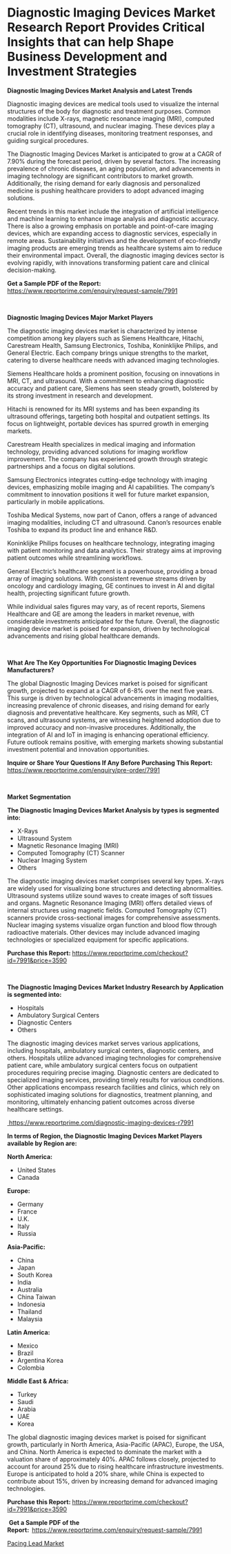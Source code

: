 <p><h1>Diagnostic Imaging Devices Market Research Report Provides Critical Insights that can help Shape Business Development and Investment Strategies</h1></p><p><strong>Diagnostic Imaging Devices Market Analysis and Latest Trends</strong></p>
<p><p>Diagnostic imaging devices are medical tools used to visualize the internal structures of the body for diagnostic and treatment purposes. Common modalities include X-rays, magnetic resonance imaging (MRI), computed tomography (CT), ultrasound, and nuclear imaging. These devices play a crucial role in identifying diseases, monitoring treatment responses, and guiding surgical procedures.</p><p>The Diagnostic Imaging Devices Market is anticipated to grow at a CAGR of 7.90% during the forecast period, driven by several factors. The increasing prevalence of chronic diseases, an aging population, and advancements in imaging technology are significant contributors to market growth. Additionally, the rising demand for early diagnosis and personalized medicine is pushing healthcare providers to adopt advanced imaging solutions.</p><p>Recent trends in this market include the integration of artificial intelligence and machine learning to enhance image analysis and diagnostic accuracy. There is also a growing emphasis on portable and point-of-care imaging devices, which are expanding access to diagnostic services, especially in remote areas. Sustainability initiatives and the development of eco-friendly imaging products are emerging trends as healthcare systems aim to reduce their environmental impact. Overall, the diagnostic imaging devices sector is evolving rapidly, with innovations transforming patient care and clinical decision-making.</p></p>
<p><strong>Get a Sample PDF of the Report:&nbsp;</strong> <a href="https://www.reportprime.com/enquiry/request-sample/7991?utm_campaign=3506&utm_medium=2&utm_source=Github&utm_content=ia&utm_term=19032025&utm_id=diagnostic-imaging-devices">https://www.reportprime.com/enquiry/request-sample/7991</a></p>
<p>&nbsp;</p>
<p><strong>Diagnostic Imaging Devices Major Market Players</strong></p>
<p><p>The diagnostic imaging devices market is characterized by intense competition among key players such as Siemens Healthcare, Hitachi, Carestream Health, Samsung Electronics, Toshiba, Koninklijke Philips, and General Electric. Each company brings unique strengths to the market, catering to diverse healthcare needs with advanced imaging technologies.</p><p>Siemens Healthcare holds a prominent position, focusing on innovations in MRI, CT, and ultrasound. With a commitment to enhancing diagnostic accuracy and patient care, Siemens has seen steady growth, bolstered by its strong investment in research and development.</p><p>Hitachi is renowned for its MRI systems and has been expanding its ultrasound offerings, targeting both hospital and outpatient settings. Its focus on lightweight, portable devices has spurred growth in emerging markets.</p><p>Carestream Health specializes in medical imaging and information technology, providing advanced solutions for imaging workflow improvement. The company has experienced growth through strategic partnerships and a focus on digital solutions.</p><p>Samsung Electronics integrates cutting-edge technology with imaging devices, emphasizing mobile imaging and AI capabilities. The company’s commitment to innovation positions it well for future market expansion, particularly in mobile applications.</p><p>Toshiba Medical Systems, now part of Canon, offers a range of advanced imaging modalities, including CT and ultrasound. Canon’s resources enable Toshiba to expand its product line and enhance R&D.</p><p>Koninklijke Philips focuses on healthcare technology, integrating imaging with patient monitoring and data analytics. Their strategy aims at improving patient outcomes while streamlining workflows.</p><p>General Electric’s healthcare segment is a powerhouse, providing a broad array of imaging solutions. With consistent revenue streams driven by oncology and cardiology imaging, GE continues to invest in AI and digital health, projecting significant future growth.</p><p>While individual sales figures may vary, as of recent reports, Siemens Healthcare and GE are among the leaders in market revenue, with considerable investments anticipated for the future. Overall, the diagnostic imaging device market is poised for expansion, driven by technological advancements and rising global healthcare demands.</p></p>
<p>&nbsp;</p>
<p><strong>What Are The Key Opportunities For Diagnostic Imaging Devices Manufacturers?</strong></p>
<p><p>The global Diagnostic Imaging Devices market is poised for significant growth, projected to expand at a CAGR of 6-8% over the next five years. This surge is driven by technological advancements in imaging modalities, increasing prevalence of chronic diseases, and rising demand for early diagnosis and preventative healthcare. Key segments, such as MRI, CT scans, and ultrasound systems, are witnessing heightened adoption due to improved accuracy and non-invasive procedures. Additionally, the integration of AI and IoT in imaging is enhancing operational efficiency. Future outlook remains positive, with emerging markets showing substantial investment potential and innovation opportunities.</p></p>
<p><strong>Inquire or Share Your Questions If Any Before Purchasing This Report:</strong> <a href="https://www.reportprime.com/enquiry/pre-order/7991?utm_campaign=3506&utm_medium=2&utm_source=Github&utm_content=ia&utm_term=19032025&utm_id=diagnostic-imaging-devices">https://www.reportprime.com/enquiry/pre-order/7991</a></p>
<p>&nbsp;</p>
<p><strong>Market Segmentation</strong></p>
<p><strong>The Diagnostic Imaging Devices Market Analysis by types is segmented into:</strong></p>
<p><ul><li>X-Rays</li><li>Ultrasound System</li><li>Magnetic Resonance Imaging (MRI)</li><li>Computed Tomography (CT) Scanner</li><li>Nuclear Imaging System</li><li>Others</li></ul></p>
<p><p>The diagnostic imaging devices market comprises several key types. X-rays are widely used for visualizing bone structures and detecting abnormalities. Ultrasound systems utilize sound waves to create images of soft tissues and organs. Magnetic Resonance Imaging (MRI) offers detailed views of internal structures using magnetic fields. Computed Tomography (CT) scanners provide cross-sectional images for comprehensive assessments. Nuclear imaging systems visualize organ function and blood flow through radioactive materials. Other devices may include advanced imaging technologies or specialized equipment for specific applications.</p></p>
<p><strong>Purchase this Report:&nbsp;</strong><a href="https://www.reportprime.com/checkout?id=7991&price=3590&utm_campaign=3506&utm_medium=2&utm_source=Github&utm_content=ia&utm_term=19032025&utm_id=diagnostic-imaging-devices">https://www.reportprime.com/checkout?id=7991&price=3590</a></p>
<p>&nbsp;</p>
<p><strong>The Diagnostic Imaging Devices Market Industry Research by Application is segmented into:</strong></p>
<p><ul><li>Hospitals</li><li>Ambulatory Surgical Centers</li><li>Diagnostic Centers</li><li>Others</li></ul></p>
<p><p>The diagnostic imaging devices market serves various applications, including hospitals, ambulatory surgical centers, diagnostic centers, and others. Hospitals utilize advanced imaging technologies for comprehensive patient care, while ambulatory surgical centers focus on outpatient procedures requiring precise imaging. Diagnostic centers are dedicated to specialized imaging services, providing timely results for various conditions. Other applications encompass research facilities and clinics, which rely on sophisticated imaging solutions for diagnostics, treatment planning, and monitoring, ultimately enhancing patient outcomes across diverse healthcare settings.</p></p>
<p><a href="https://www.reportprime.com/diagnostic-imaging-devices-r7991?utm_campaign=3506&utm_medium=2&utm_source=Github&utm_content=ia&utm_term=19032025&utm_id=diagnostic-imaging-devices">&nbsp;https://www.reportprime.com/diagnostic-imaging-devices-r7991</a></p>
<p><strong>In terms of Region, the Diagnostic Imaging Devices Market Players available by Region are:</strong></p>
<p>
    <p> <strong> North America: </strong>
        <ul>
            <li>United States</li>
            <li>Canada</li>
        </ul>
        </p> 
    <p> <strong> Europe: </strong>
        <ul>
            <li>Germany</li>
            <li>France</li>
            <li>U.K.</li>
            <li>Italy</li>
            <li>Russia</li>
        </ul>
        </p> 
    <p> <strong> Asia-Pacific: </strong>
        <ul>
            <li>China</li>
            <li>Japan</li>
            <li>South Korea</li>
            <li>India</li>
            <li>Australia</li>
            <li>China Taiwan</li>
            <li>Indonesia</li>
            <li>Thailand</li>
            <li>Malaysia</li>
        </ul>
        </p> 
    <p> <strong> Latin America: </strong>
        <ul>
            <li>Mexico</li>
            <li>Brazil</li>
            <li>Argentina Korea</li>
            <li>Colombia</li>
        </ul>
        </p> 
    <p> <strong> Middle East & Africa: </strong>
        <ul>
            <li>Turkey</li>
            <li>Saudi</li>
            <li>Arabia</li>
            <li>UAE</li>
            <li>Korea</li>
        </ul>
    </p>
    </p>
<p><p>The global diagnostic imaging devices market is poised for significant growth, particularly in North America, Asia-Pacific (APAC), Europe, the USA, and China. North America is expected to dominate the market with a valuation share of approximately 40%. APAC follows closely, projected to account for around 25% due to rising healthcare infrastructure investments. Europe is anticipated to hold a 20% share, while China is expected to contribute about 15%, driven by increasing demand for advanced imaging technologies.</p></p>
<p><strong>Purchase this Report: </strong><a href="https://www.reportprime.com/checkout?id=7991&price=3590&utm_campaign=3506&utm_medium=2&utm_source=Github&utm_content=ia&utm_term=19032025&utm_id=diagnostic-imaging-devices">https://www.reportprime.com/checkout?id=7991&price=3590</a></p>
<p>&nbsp;<strong>Get a Sample PDF of the Report:&nbsp;&nbsp;</strong><a href="https://www.reportprime.com/enquiry/request-sample/7991?utm_campaign=3506&utm_medium=2&utm_source=Github&utm_content=ia&utm_term=19032025&utm_id=diagnostic-imaging-devices">https://www.reportprime.com/enquiry/request-sample/7991</a></p>
<p><strong></strong></p>
<p><p><a href="https://github.com/tanckfelli84/Market-Research-Report-List-1/blob/main/pacing-lead-market.md?utm_campaign=3506&utm_medium=2&utm_source=Github&utm_content=ia&utm_term=19032025&utm_id=diagnostic-imaging-devices">Pacing Lead Market</a></p></p>